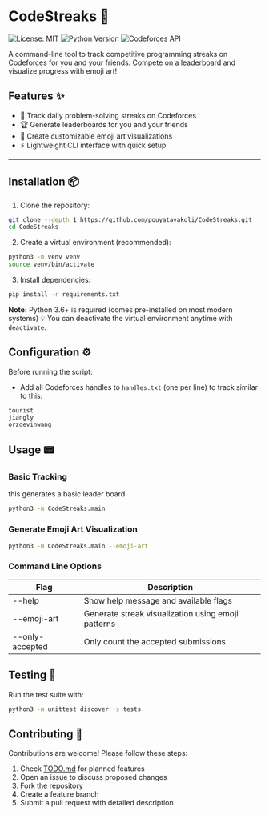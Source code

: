 # CodeStreaks 🚀

[![License: MIT](https://img.shields.io/badge/License-MIT-yellow.svg)](https://opensource.org/licenses/MIT)
[![Python Version](https://img.shields.io/badge/python-3.6%2B-blue.svg)](https://www.python.org/)
[![Codeforces API](https://img.shields.io/badge/Codeforces-API-success)](https://codeforces.com/apiHelp)

<!-- Hidden for now, uncomment when needed
[![GitHub Release](https://img.shields.io/github/v/release/pouyatavakoli/CodeStreaks)](https://github.com/pouyatavakoli/CodeStreaks/releases)
-->

A command-line tool to track competitive programming streaks on Codeforces for you and your friends. Compete on a leaderboard and visualize progress with emoji art!

## Features ✨

- 📅 Track daily problem-solving streaks on Codeforces  
- 🏆 Generate leaderboards for you and your friends  
- 🎨 Create customizable emoji art visualizations  
- ⚡ Lightweight CLI interface with quick setup  

---

## Installation 📦

1. Clone the repository:

```bash
git clone --depth 1 https://github.com/pouyatavakoli/CodeStreaks.git
cd CodeStreaks
```
2. Create a virtual environment (recommended):

```bash
python3 -m venv venv
source venv/bin/activate 
```

3. Install dependencies:

```bash
pip install -r requirements.txt
```

**Note:** Python 3.6+ is required (comes pre-installed on most modern systems)
💡 You can deactivate the virtual environment anytime with ```deactivate```.

## Configuration ⚙️

Before running the script:

- Add  all Codeforces handles to ```handles.txt``` (one per line) to track similar to this:

``` text
tourist
jiangly
orzdevinwang
```

## Usage 📟

### Basic Tracking

this generates a basic leader board

```bash
python3 -m CodeStreaks.main
```

### Generate Emoji Art Visualization

```bash
python3 -m CodeStreaks.main --emoji-art
```

### Command Line Options

| Flag           | Description                                          |
|----------------|----------------------------------------------------- |
| --help         | Show help message and available flags                |
| --emoji-art    | Generate streak visualization using emoji patterns   |
| --only-accepted| Only count the accepted submissions                  |

## Testing 🧪

Run the test suite with:

```bash
python3 -m unittest discover -s tests
```

## Contributing 🤝

Contributions are welcome! Please follow these steps:

1. Check [TODO.md](TODO.md) for planned features
2. Open an issue to discuss proposed changes
3. Fork the repository
4. Create a feature branch
5. Submit a pull request with detailed description
